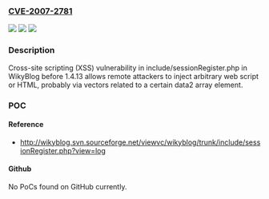 ### [CVE-2007-2781](https://cve.mitre.org/cgi-bin/cvename.cgi?name=CVE-2007-2781)
![](https://img.shields.io/static/v1?label=Product&message=n%2Fa&color=blue)
![](https://img.shields.io/static/v1?label=Version&message=n%2Fa&color=blue)
![](https://img.shields.io/static/v1?label=Vulnerability&message=n%2Fa&color=brighgreen)

### Description

Cross-site scripting (XSS) vulnerability in include/sessionRegister.php in WikyBlog before 1.4.13 allows remote attackers to inject arbitrary web script or HTML, probably via vectors related to a certain data2 array element.

### POC

#### Reference
- http://wikyblog.svn.sourceforge.net/viewvc/wikyblog/trunk/include/sessionRegister.php?view=log

#### Github
No PoCs found on GitHub currently.

